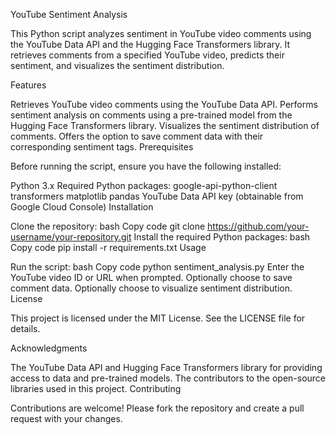 YouTube Sentiment Analysis

This Python script analyzes sentiment in YouTube video comments using the YouTube Data API and the Hugging Face Transformers library. It retrieves comments from a specified YouTube video, predicts their sentiment, and visualizes the sentiment distribution.

Features

Retrieves YouTube video comments using the YouTube Data API.
Performs sentiment analysis on comments using a pre-trained model from the Hugging Face Transformers library.
Visualizes the sentiment distribution of comments.
Offers the option to save comment data with their corresponding sentiment tags.
Prerequisites

Before running the script, ensure you have the following installed:

Python 3.x
Required Python packages:
google-api-python-client
transformers
matplotlib
pandas
YouTube Data API key (obtainable from Google Cloud Console)
Installation

Clone the repository:
bash
Copy code
git clone https://github.com/your-username/your-repository.git
Install the required Python packages:
bash
Copy code
pip install -r requirements.txt
Usage

Run the script:
bash
Copy code
python sentiment_analysis.py
Enter the YouTube video ID or URL when prompted.
Optionally choose to save comment data.
Optionally choose to visualize sentiment distribution.
License

This project is licensed under the MIT License. See the LICENSE file for details.

Acknowledgments

The YouTube Data API and Hugging Face Transformers library for providing access to data and pre-trained models.
The contributors to the open-source libraries used in this project.
Contributing

Contributions are welcome! Please fork the repository and create a pull request with your changes.
